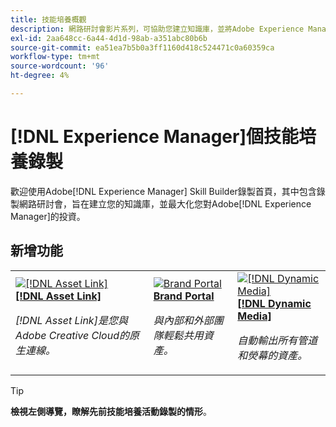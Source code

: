 ```yaml
---
title: 技能培養概觀
description: 網路研討會影片系列，可協助您建立知識庫，並將Adobe Experience Manager投資效益最大化
exl-id: 2aa648cc-6a44-4d1d-98ab-a351abc80b6b
source-git-commit: ea51ea7b5b0a3ff1160d418c524471c0a60359ca
workflow-type: tm+mt
source-wordcount: '96'
ht-degree: 4%

---
```


# [!DNL Experience Manager]個技能培養錄製

歡迎使用Adobe[!DNL Experience Manager] Skill Builder錄製首頁，其中包含錄製網路研討會，旨在建立您的知識庫，並最大化您對Adobe[!DNL Experience Manager]的投資。

## 新增功能

<table>
<tr>
  <td>
    <a href="https://experienceleague.adobe.com/zh-hant/docs/experience-manager-skill-builder/skill-builder/for-2020/asset-link">
      <img alt="[!DNL Asset Link]" src="assets/332127.jpeg" />
    </a>
    <div>
      <a href="https://experienceleague.adobe.com/zh-hant/docs/experience-manager-skill-builder/skill-builder/for-2020/asset-link">
    <strong>[!DNL Asset Link]</strong>
    </a>
    </div>
    <p>
    <em>[!DNL Asset Link]是您與Adobe Creative Cloud的原生連線。</em>
    <p>
  </td>
  <td>
    <a href="https://experienceleague.adobe.com/zh-hant/docs/experience-manager-skill-builder/skill-builder/for-2020/brand-portal">
    <img alt="Brand Portal" src="assets/332133.jpeg" />
    </a>
    <div>
    <a href="https://experienceleague.adobe.com/zh-hant/docs/experience-manager-skill-builder/skill-builder/for-2020/brand-portal">
    <strong>Brand Portal</strong>
    </a>
    </div>
    <p>
    <em>與內部和外部團隊輕鬆共用資產。</em>
    </p>
  </td>
  <td>
    <a href="https://experienceleague.adobe.com/zh-hant/docs/experience-manager-skill-builder/skill-builder/for-2020/dynamic-media">
      <img alt="[!DNL Dynamic Media]" src="assets/332132.jpeg" />
    </a>
     <div>
      <a href="https://experienceleague.adobe.com/zh-hant/docs/experience-manager-skill-builder/skill-builder/for-2020/dynamic-media">
        <strong>[!DNL Dynamic Media]</strong>
      </a>
    </div>
    <p>
    <em>自動輸出所有管道和熒幕的資產。</em>
    <p>
  </td>
</tr>
</table>

>[!TIP]
>
>**檢視左側導覽，瞭解先前技能培養活動錄製的情形**。
